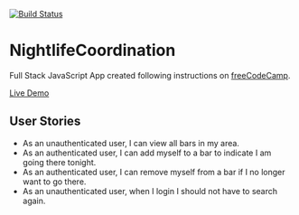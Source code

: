 [![Build Status](https://travis-ci.org/MiguelSMendoza/nightlife-coordination.svg?branch=master)](https://travis-ci.org/MiguelSMendoza/nightlife-coordination)

# NightlifeCoordination

Full Stack JavaScript App created following instructions on [freeCodeCamp](https://www.freecodecamp.org/challenges/build-a-nightlife-coordination-app).

[Live Demo](https://MiguelSMendoza.github.io/nightlife-coordination)

## User Stories
* As an unauthenticated user, I can view all bars in my area.
* As an authenticated user, I can add myself to a bar to indicate I am going there tonight.
* As an authenticated user, I can remove myself from a bar if I no longer want to go there.
* As an unauthenticated user, when I login I should not have to search again.
